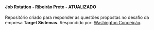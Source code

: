 #### Job Rotation - Ribeirão Preto - ATUALIZADO


Repositório criado para responder as questões propostas no desafio da empresa **Target Sistemas**.
Respondido por: [Washington Conceição](https://github.com/1pretom).
